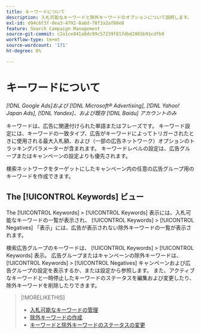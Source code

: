 ```yaml
---
title: キーワードについて
description: 入札可能なキーワードと除外キーワードのオプションについて説明します。
exl-id: d94c6f3f-0ea3-4792-8a6d-78f3a2af80e8
feature: Search Campaign Management
source-git-commit: c2a1ce841a9dc99c57239f817dbd2065b91cdfb9
workflow-type: tm+mt
source-wordcount: '171'
ht-degree: 0%

---
```


# キーワードについて

*[!DNL Google Ads]および [!DNL Microsoft® Advertising], [!DNL Yahoo! Japan Ads], [!DNL Yandex]、および既存 [!DNL Baidu] アカウントのみ*

キーワードは、広告に関連付けられた単語またはフレーズです。 キーワード設定には、キーワードの一致タイプ、広告がキーワードによってトリガーされたときに使用される最大入札額、および（一部の広告ネットワーク）オプションのトラッキングパラメーターが含まれます。 キーワードレベルの設定は、広告グループまたはキャンペーンの設定よりも優先されます。

検索ネットワークをターゲットにしたキャンペーン内の任意の広告グループ用のキーワードを作成できます。

## The [!UICONTROL Keywords] ビュー

The [!UICONTROL Keywords] > [!UICONTROL Keywords] 表示には、入札可能なキーワードの一覧が表示され、 [!UICONTROL Keywords] > [!UICONTROL Negatives] 「表示」には、広告が表示されない除外キーワードの一覧が表示されます。

検索広告グループのキーワードは、 [!UICONTROL Keywords] > [!UICONTROL Keywords] 表示。 広告グループまたはキャンペーンの除外キーワードは、 [!UICONTROL Keywords] > [!UICONTROL Negatives] キャンペーンおよび広告グループの設定を表示するか、または設定から参照します。 また、アクティブなキーワードと一時停止したキーワードのステータスを編集および変更したり、除外キーワードを削除したりできます。

>[!MORELIKETHIS]
>
>* [入札可能なキーワードの管理](/help/search-social-commerce/campaign-management/campaigns/keyword-manage.md)
>* [除外キーワードの作成](/help/search-social-commerce/campaign-management/campaigns/keyword-negative-create.md)
>* [キーワードと除外キーワードのステータスの変更](keyword-status-edit.md)
